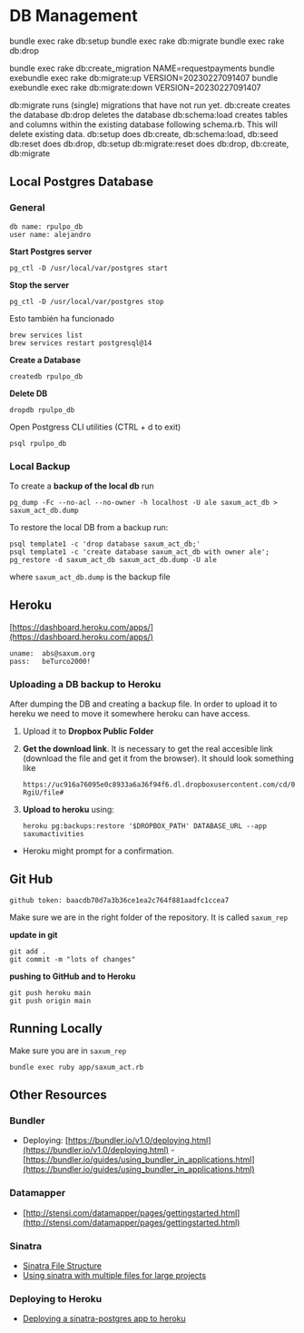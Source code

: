 
# DB Management

 bundle exec rake db:setup
 bundle exec rake db:migrate
 bundle exec rake db:drop
 
 bundle exec rake db:create_migration NAME=requestpayments
 bundle exebundle exec rake db:migrate:up VERSION=20230227091407
 bundle exebundle exec rake db:migrate:down VERSION=20230227091407


 db:migrate runs (single) migrations that have not run yet.
 db:create creates the database
 db:drop deletes the database
 db:schema:load creates tables and columns within the existing database following schema.rb. This will delete existing data.
 db:setup does db:create, db:schema:load, db:seed
 db:reset does db:drop, db:setup
 db:migrate:reset does db:drop, db:create, db:migrate


## Local Postgres Database 
### General
```
db name: rpulpo_db
user name: alejandro
```

**Start Postgres server**
```
pg_ctl -D /usr/local/var/postgres start
```

**Stop the server**
```
pg_ctl -D /usr/local/var/postgres stop
```
Esto también ha funcionado
```
brew services list
brew services restart postgresql@14
```
**Create a Database**
```
createdb rpulpo_db
```

**Delete DB**
```
dropdb rpulpo_db
```
Open Postgress CLI utilities (CTRL + d to exit)
```
psql rpulpo_db
```


### Local Backup
To create a **backup of the local db** run
```
pg_dump -Fc --no-acl --no-owner -h localhost -U ale saxum_act_db > saxum_act_db.dump
```

To restore the local DB from a backup run:
```
psql template1 -c 'drop database saxum_act_db;'
psql template1 -c 'create database saxum_act_db with owner ale';
pg_restore -d saxum_act_db saxum_act_db.dump -U ale
```
where ```saxum_act_db.dump``` is the backup file

## Heroku
[https://dashboard.heroku.com/apps/](https://dashboard.heroku.com/apps/)

```
uname: 	abs@saxum.org
pass: 	beTurco2000!
```	

### Uploading a DB backup to Heroku

After dumping the DB and creating a backup file. In order to upload it to hereku we need to move it somewhere heroku can have access. 

1. Upload it to **Dropbox Public Folder**
2. **Get the download link**. It is necessary to get the real accesible link (download the file and get it from the browser). It should look something like 
	
	```
	https://uc916a76095e0c8933a6a36f94f6.dl.dropboxusercontent.com/cd/0/get/BJ746Wo_wcVk54WCLWpuKdFpQagpP0pqH47gnh3q7HDX9wgkauvtZ75zM4K8fiJSuRRBCTtAWmd7l9X4BVvB7kcWV02dgrp8CLrAtcIKKlZ33DEbJD446IiBth5art-RgiU/file#
	```

3. **Upload to heroku** using:
	```
	heroku pg:backups:restore '$DROPBOX_PATH' DATABASE_URL --app saxumactivities
	```
* Heroku might prompt for a confirmation.

## Git Hub

```
github token: baacdb70d7a3b36ce1ea2c764f881aadfc1ccea7
```

Make sure we are in the right folder of the repository. It is called ```saxum_rep```

**update in git**
```
git add .
git commit -m "lots of changes"
```
**pushing to GitHub and to Heroku**
```
git push heroku main
git push origin main 
```


## Running Locally
Make sure you are in ```saxum_rep```
```
bundle exec ruby app/saxum_act.rb
```

## Other Resources
### Bundler
- Deploying: [https://bundler.io/v1.0/deploying.html](https://bundler.io/v1.0/deploying.html)
-[https://bundler.io/guides/using_bundler_in_applications.html](https://bundler.io/guides/using_bundler_in_applications.html)

### Datamapper
- [http://stensi.com/datamapper/pages/gettingstarted.html](http://stensi.com/datamapper/pages/gettingstarted.html)

### Sinatra

-  [Sinatra File Structure](https://medium.com/@orkunsalam/my-sinatra-project-21237f5c25d2)
- [Using sinatra with multiple files for large projects](http://www.itgo.me/a/1046081731997675638/using-sinatra-for-larger-projects-via-multiple-files)

### Deploying to Heroku
- [Deploying a sinatra-postgres app to heroku](https://medium.com/@dmccoy/deploying-a-simple-sinatra-app-with-postgres-to-heroku-c4a883d3f19e)

